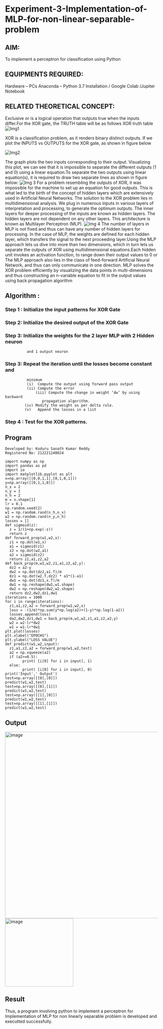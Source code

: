 # Experiment-3-Implementation-of-MLP-for-non-linear-separable-problem
## AIM:

To implement a perceptron for classification using Python

## EQUIPMENTS REQUIRED:
Hardware – PCs
Anaconda – Python 3.7 Installation / Google Colab /Jupiter Notebook

## RELATED THEORETICAL CONCEPT:
Exclusive or is a logical operation that outputs true when the inputs differ.For the XOR gate, the TRUTH table will be as follows
XOR truth table
![Img1](https://user-images.githubusercontent.com/112920679/195774720-35c2ed9d-d484-4485-b608-d809931a28f5.gif)

XOR is a classification problem, as it renders binary distinct outputs. If we plot the INPUTS vs OUTPUTS for the XOR gate, as shown in figure below

![Img2](https://user-images.githubusercontent.com/112920679/195774898-b0c5886b-3d58-4377-b52f-73148a3fe54d.gif)

The graph plots the two inputs corresponding to their output. Visualizing this plot, we can see that it is impossible to separate the different outputs (1 and 0) using a linear equation.To separate the two outputs using linear equation(s), it is required to draw two separate lines as shown in figure below:
![Img 3](https://user-images.githubusercontent.com/112920679/195775012-74683270-561b-4a3a-ac62-cf5ddfcf49ca.gif)
For a problem resembling the outputs of XOR, it was impossible for the machine to set up an equation for good outputs. This is what led to the birth of the concept of hidden layers which are extensively used in Artificial Neural Networks. The solution to the XOR problem lies in multidimensional analysis. We plug in numerous inputs in various layers of interpretation and processing, to generate the optimum outputs.
The inner layers for deeper processing of the inputs are known as hidden layers. The hidden layers are not dependent on any other layers. This architecture is known as Multilayer Perceptron (MLP).
![Img 4](https://user-images.githubusercontent.com/112920679/195775183-1f64fe3d-a60e-4998-b4f5-abce9534689d.gif)
The number of layers in MLP is not fixed and thus can have any number of hidden layers for processing. In the case of MLP, the weights are defined for each hidden layer, which transfers the signal to the next proceeding layer.Using the MLP approach lets us dive into more than two dimensions, which in turn lets us separate the outputs of XOR using multidimensional equations.Each hidden unit invokes an activation function, to range down their output values to 0 or The MLP approach also lies in the class of feed-forward Artificial Neural Network, and thus can only communicate in one direction. MLP solves the XOR problem efficiently by visualizing the data points in multi-dimensions and thus constructing an n-variable equation to fit in the output values using back propagation algorithm

## Algorithm :

### Step 1 : Initialize the input patterns for XOR Gate

### Step 2: Initialize the desired output of the XOR Gate

### Step 3: Initialize the weights for the 2 layer MLP with 2 Hidden neuron 
              and 1 output neuron
	      
### Step 3: Repeat the  iteration  until the losses become constant and 
              minimum
              (i)  Compute the output using forward pass output
              (ii) Compute the error  
		          (iii) Compute the change in weight ‘dw’ by using backward 
                     propagation algorithm.
             (iv) Modify the weight as per delta rule.
             (v)   Append the losses in a list
	     
### Step 4 : Test for the XOR patterns.

## Program
~~~
Developed by: Koduru Sanath Kumar Reddy
Registered No: 212221240024
~~~
~~~
import numpy as np
import pandas as pd
import io
import matplotlib.pyplot as plt
x=np.array([[0,0,1,1],[0,1,0,1]])
y=np.array([[0,1,1,0]])
n_x = 2
n_y = 1
n_h = 2
m = x.shape[1]
lr = 0.1
np.random.seed(2)
w1 = np.random.rand(n_h,n_x)
w2 = np.random.rand(n_y,n_h)
losses = []
def sigmoid(z):
  z = 1/(1+np.exp(-z))
  return z
def forward_prop(w1,w2,x):
  z1 = np.dot(w1,x)
  a1 = sigmoid(z1)
  z2 = np.dot(w2,a1)
  a2 = sigmoid(z2)
  return z1,a1,z2,a2
def back_prop(m,w1,w2,z1,a1,z2,a2,y):
  dz2 = a2-y
  dw2 = np.dot(dz2,a1.T)/m
  dz1 = np.dot(w2.T,dz2) * a1*(1-a1)
  dw1 = np.dot(dz1,x.T)/m
  dw1 = np.reshape(dw1,w1.shape)
  dw2 = np.reshape(dw2,w2.shape)
  return dz2,dw2,dz1,dw1
iterations = 1000
for i in range(iterations):
  z1,a1,z2,a2 = forward_prop(w1,w2,x)
  loss = -(1/m)*np.sum(y*np.log(a2)+(1-y)*np.log(1-a2))
  losses.append(loss)
  da2,dw2,dz1,dw1 = back_prop(m,w1,w2,z1,a1,z2,a2,y)
  w2 = w2-lr*dw2
  w1 = w1-lr*dw1
plt.plot(losses)
plt.xlabel("EPOCHS")
plt.ylabel("LOSS VALUE")
def predict(w1,w2,input):
  z1,a1,z2,a2 = forward_prop(w1,w2,test)
  a2 = np.squeeze(a2)
  if (a2>=0.5):
        print( [i[0] for i in input], 1)
  else:
        print( [i[0] for i in input], 0)
print('Input',' Output')
test=np.array([[0],[0]])
predict(w1,w2,test)
test=np.array([[0],[1]])
predict(w1,w2,test)
test=np.array([[1],[0]])
predict(w1,w2,test)
test=np.array([[1],[1]])
predict(w1,w2,test)
~~~


## Output
<img width="615" alt="image" src="https://github.com/KoduruSanathKumarReddy/Experiment-3-Implementation-of-MLP-for-non-linear-separable-problem/assets/69503902/22645637-d8c9-4216-b133-943d90371f69">

<br>
<img width="225" alt="image" src="https://github.com/KoduruSanathKumarReddy/Experiment-3-Implementation-of-MLP-for-non-linear-separable-problem/assets/69503902/88124f24-ac9e-4804-870f-3a703718dfa6">


## Result
Thus, a program involving python to implement a perceptron for Implementation of MLP for non linearly separable problem is developed and executted successfully.
